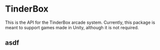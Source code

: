 # TinderBox
This is the API for the TinderBox arcade system.  Currently, this package is meant to support games made in Unity, although it is not required.

## asdf
